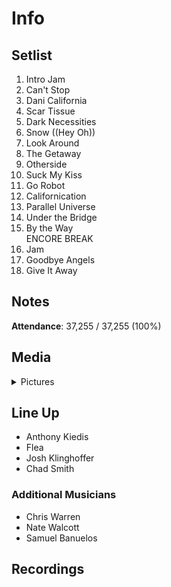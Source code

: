 # Info

## Setlist

1. Intro Jam
2. Can't Stop
3. Dani California
4. Scar Tissue
5. Dark Necessities
6. Snow ((Hey Oh))
7. Look Around
8. The Getaway
9. Otherside
10. Suck My Kiss
11. Go Robot
12. Californication
13. Parallel Universe
14. Under the Bridge
15. By the Way
<br>ENCORE BREAK
16. Jam
17. Goodbye Angels
18. Give It Away

## Notes

**Attendance**: 37,255 / 37,255 (100%)

## Media 

<details>
  <summary>Pictures</summary>
  <!--<img alt="Setlist" title="Setlist" src="_.jpg" height="200" />
  <img alt="Clipping" title="Clipping" src="_.jpg" height="200" />
  <img alt="Flyer" title="Flyer" src="_.jpg" height="200" />-->
</details>

## Line Up

* Anthony Kiedis
* Flea
* Josh Klinghoffer
* Chad Smith

### Additional Musicians

* Chris Warren  
* Nate Walcott  
* Samuel Banuelos

## Recordings
